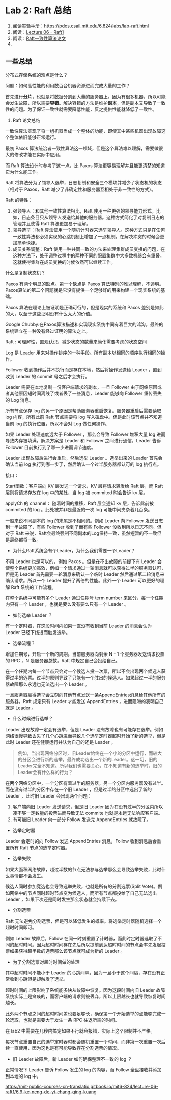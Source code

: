 # Lab 2: Raft 总结

1. 阅读实验手册：https://pdos.csail.mit.edu/6.824/labs/lab-raft.html
2. 阅读：[Lecture 06 - Raft1](https://mit-public-courses-cn-translatio.gitbook.io/mit6-824/lecture-06-raft1)
3. 阅读：[Raft一致性算法论文](https://github.com/maemual/raft-zh_cn/blob/master/raft-zh_cn.md)
4. 

## 一些总结

分布式存储系统的难点是什么？

问题：如何高性能的利用数百台机器资源进而完成大量的工作？

首先进行**分片**，也就是将数据分割到大量的服务器上。因为有很多机器，所以可能会发生故障，所以需要**容错**。解决容错的方法是维护**副本**，但是副本又导致了一致性的问题。为了保证一致性就需要降低性能，反之提供性能就降低了一致性。



1. Raft 论文总结

一致性算法实现了将一组机器当成一个整体的功能，即使其中某些机器出现故障这个整体依旧能够正常运行。

最初 Paxos 算法统治者一致性算法这一领域，但是这个算法难以理解，需要做很大的修改才能在实际中应用。

而 Raft 算法设计时参考了这一点，比 Paxos 算法更容易理解并且能更清楚的知道它为什么能工作。

Raft 将算法分为了领导人选举，日志复制和安全三个模块并减少了状态机的状态（相对于 Paxos，Raft 减少了非确定性和服务器互相处于非一致性的方式）。

Raft 的特性：

1. 强领导人：和其他一致性算法相比，Raft 使用一种更强的领导能力形式。比如，日志条目只从领导人发送给其他的服务器。这种方式简化了对复制日志的管理并且使得 Raft 算法更加易于理解。
2. 领导选举：Raft 算法使用一个随机计时器来选举领导人。这种方式只是在任何一致性算法都必须实现的心跳机制上增加了一点机制。在解决冲突的时候会更加简单快捷。
3. 成员关系调整：Raft 使用一种共同一致的方法来处理集群成员变换的问题，在这种方法下，处于调整过程中的两种不同的配置集群中大多数机器会有重叠，这就使得集群在成员变换的时候依然可以继续工作。

什么是复制状态机？

Paxos 有两个明显的缺点。第一个缺点是 Paxos 算法特别的难以理解，不透明。Paxos算法的第二个问题就是它没有提供一个足够好的用来构建一个现实系统的基础。

Paxos 算法在理论上被证明是正确可行的，但是现实的系统和 Paxos 差别是如此的大，以至于这些证明没有什么太大的价值。


Google Chubby:在Paxos算法描述和实现现实系统中间有着巨大的鸿沟。最终的系统建立在一种没有经过证明的算法之上。

Raft : 可理解性，直观认识，减少状态的数量来简化需要考虑的状态空间


Log 是 Leader 用来对操作排序的一种手段。所有副本以相同的顺序执行相同的操作。

Follower 收到操作后并不执行而是存在本地，然后将操作发送给 Leader ，直到收到 Leader 的 commit 号之后才会执行。

Leader 需要在本地复制一份客户端请求的副本，一旦 Follower 由于网络原因或者其他原因短时间离线了或者丢了一些消息，Leader 能够向 Follower 重传丢失的 Log 消息。

所有节点保存 log 的另一个原因是帮助服务器重启恢复。服务器重启后需要读取 log 内容，所有此前 Raft 节点需要将 log 写入磁盘中。但是此时该节点并不知道当前 log 的执行位置，所以不会对 Log 做任何操作。

如果 Leader 处理速度远大于 Follower ，那么会导致 Follower 堆积大量 log 进而导致内存被填满。解决方案是 Leader 和 Follower 之间进行通信，Leader 告诉 Follower 目前执行到了哪一步进而调节速度。

Leader 出现故障后进行会重启，然后选举 Leader 。选举出来的 Leader 首先会确认当前 log 执行到哪一步了，然后确认一个过半服务器都认可的 log 执行点。

接口：

Start函数：客户端向 KV 层发送一个请求，KV 层将请求转发给 Raft 层，而 Raft 层则将请求存放在 log 中的某处，当 log 被 commited 时会告诉 kv 层。

applyCh 的 channel： 随着时间的推移，Raft 层会通知 kv 层，告诉此前被 commited 的 log 。此处被并非是最近的一次 log 可能中间夹杂着几百条。

一般来说不同副本的 log 的末尾是不相同的。例如 Leader 向 Follower 发送日志到一半故障了，有些 Follower 收到了而有些 Follower 没收到所以日志不同。但对于 Raft 来说，Raft会最终强制不同副本的Log保持一致，虽然短暂的不一致但是最终都将一致。

* 为什么Raft系统会有个Leader，为什么我们需要一个Leader？

不用 Leader 也是可以的，例如 Paxos 。但是在不出故障的前提下有 Leader 会使整个系统更加高效，例如一个请求通过一轮消息就可以获得过半的服务器认可，但是无 Leader 首先需要一轮消息来确认一个临时 Leader 然后通过第二轮消息来确认请求。所以一个 Leader 提升了两倍的性能。此外一个 Leader 可以更好的理解 Raft 系统的工作流程。

在整个系统中可能有多个 Leader 通过任期号 term number 来区分，每一个任期内只有一个 Leader ，也就是要么没有要么只有一个 Leader 。

* 如何选举 Leader ？

有一个定时器，在这段时间内如果一直没有收到当前 Leader 的消息会认为 Leader 已经下线进而触发选举。

* 选举流程？

增加任期号，开启一个新的周期。当前服务器向剩余 N - 1 个服务器发送请求投票的 RPC ，N 是服务器总数。Raft 中规定自己会投给自己。

在一个任期内每一个节点只会对一个候选人投一次票，所以不会出现两个候选人获得过半的选票。过半的原则导致了只能有一个胜出的候选人。如果超过一半的服务器故障那么永远也无法选出一个 Leader 。

一旦服务器赢得选举会立刻向其他节点发送一条AppendEntries消息给其他所有的服务器。Raft 规定只有 Leader 才能发送 AppendEntries ，进而隐晦的表明自己就是 Leader 。

* 什么时候进行选举？

Leader 出现故障一定会有选举，但是 Leader 没有故障也有可能存在选举。例如网络很慢导致丢失了几个心跳进而导致几个选举定时器超时开始了新的选举，但是此时 Leader 还在健康运行并认为自己的还是 Leader 。

> 例如，当出现网络分区时，旧Leader始终在一个小的分区中运行，而较大的分区会进行新的选举，最终成功选出一个新的Leader。这一切，旧的Leader完全不知道。所以我们也需要关心，在不知道有新的选举时，旧的Leader会有什么样的行为？

在两个网络分区中，一个分区有着过半的服务器，另一个分区内服务器没有过半。而在没有过半的分区中存在一个旧 Leader ，但是过半的分区中选出了新的 Leader ，此时旧 Leader 会出现两个问题：

1. 客户端向旧 Leader 发送请求，但是旧 Leader 因为在没有过半的分区内所以凑不够一定数量的投票进而导致无法 commite 也就是永远无法响应客户端。
2. 有可能旧 Leader 向一部分 Follow 发送完 AppendEntries 就故障了。

* 选举定时器

Leader 会定时的向 Follow 发送 AppendEntries 消息，Follow 收到消息后会重置所有 Raft 节点的选举定时器。

* 选举失败

如果大面积网络故障，超过半数的节点无法参与选举那么会导致选举失败，此时什么事情都不会发生。

候选人同时参加竞选也会导致选举失败，也就是所有的分割选票(Split Vote)。例如网络中的节点同时超时节点变为候选人，而所有节点都投给了自己无法选出 Leader ，如果下次还是同时发生那么状态就会持续下去。

* 分割选票

Raft 无法避免分割选票，但是可以降低发生的概率。将选举定时器随机选择一个超时时间即可。

例如 Leader 故障后，Follow 在同一时刻重置了计时器，而此时定时器选取了不同的超时时间。因为超时时间存在先后所以提前到达超时时间的节点会率先发起投票如果获得超半数的选票那么该节点就可成为新的 Leader 。

* 为了分割选票对超时时间做的处理

其中超时时间不能小于 Leader 的心跳间隔，因为一旦小于这个间隔，存在没有正常收到心跳但是却触发了选举。

超时时间的上限影响了系统能多快从故障中恢复。因为这段时间内旧 Leader 故障系统实际上是瘫痪的，而客户端的请求则被丢弃，所以上限越长也就导致恢复时间越长。

此外两个节点之间的超时时间差也要足够长，确保第一个开始选举的点能够完成一轮选取，也就是需要大于发生一条 RPC  往返所需的时间。

在 lab2 中需要在几秒内搞定如果不行就会报错，实际上这个限制并不严格。

每次节点重置自己的选举定时器时都会随机重置一个时间，而非第一次重置一次后续一直使用，因为这也是有可能导致存在分割选票的情况。

* 旧 Leader 故障后，新 Leader 如何确保整理不一致的 log ？

正常情况下 Leader 告诉 Follow 发生的 log 的内容，而 Follow 全盘接收并添加到本地的 log 中。

https://mit-public-courses-cn-translatio.gitbook.io/mit6-824/lecture-06-raft1/6.9-ke-neng-de-yi-chang-qing-kuang